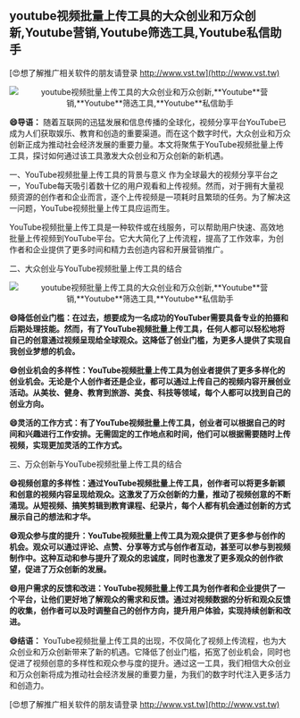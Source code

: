 ## **youtube视频批量上传工具的大众创业和万众创新,**Youtube**营销,**Youtube**筛选工具,**Youtube**私信助手**

[😍想了解推广相关软件的朋友请登录 http://www.vst.tw](http://www.vst.tw)

 <center><img src="https://vst.tw/MP4/tuiguang/png/2.png" alt="youtube视频批量上传工具的大众创业和万众创新,**Youtube**营销,**Youtube**筛选工具,**Youtube**私信助手"></center>

**😄导语：**
随着互联网的迅猛发展和信息传播的全球化，视频分享平台YouTube已成为人们获取娱乐、教育和创造的重要渠道。而在这个数字时代，大众创业和万众创新正成为推动社会经济发展的重要力量。本文将聚焦于YouTube视频批量上传工具，探讨如何通过该工具激发大众创业和万众创新的新机遇。

一、YouTube视频批量上传工具的背景与意义
作为全球最大的视频分享平台之一，YouTube每天吸引着数十亿的用户观看和上传视频。然而，对于拥有大量视频资源的创作者和企业而言，逐个上传视频是一项耗时且繁琐的任务。为了解决这一问题，YouTube视频批量上传工具应运而生。

YouTube视频批量上传工具是一种软件或在线服务，可以帮助用户快速、高效地批量上传视频到YouTube平台。它大大简化了上传流程，提高了工作效率，为创作者和企业提供了更多时间和精力去创造内容和开展营销推广。

二、大众创业与YouTube视频批量上传工具的结合

 <center><img src="https://vst.tw/MP4/tuiguang/png/1.png" alt="youtube视频批量上传工具的大众创业和万众创新,**Youtube**营销,**Youtube**筛选工具,**Youtube**私信助手"></center>

**😄降低创业门槛：在过去，想要成为一名成功的YouTuber需要具备专业的拍摄和后期处理技能。然而，有了YouTube视频批量上传工具，任何人都可以轻松地将自己的创意通过视频呈现给全球观众。这降低了创业门槛，为更多人提供了实现自我创业梦想的机会。**

**😄创业机会的多样性：YouTube视频批量上传工具为创业者提供了更多多样化的创业机会。无论是个人创作者还是企业，都可以通过上传自己的视频内容开展创业活动。从美妆、健身、教育到旅游、美食、科技等领域，每个人都可以找到自己的创业方向。**

**😄灵活的工作方式：有了YouTube视频批量上传工具，创业者可以根据自己的时间和兴趣进行工作安排。无需固定的工作地点和时间，他们可以根据需要随时上传视频，实现更加灵活的工作方式。**

三、万众创新与YouTube视频批量上传工具的结合

**😄视频创意的多样性：通过YouTube视频批量上传工具，创作者可以将更多新颖和创意的视频内容呈现给观众。这激发了万众创新的力量，推动了视频创意的不断涌现。从短视频、搞笑剪辑到教育课程、纪录片，每个人都有机会通过创新的方式展示自己的想法和才华。**

**😄观众参与度的提升：YouTube视频批量上传工具为观众提供了更多参与创作的机会。观众可以通过评论、点赞、分享等方式与创作者互动，甚至可以参与到视频制作中。这种互动和参与提升了观众的忠诚度，同时也激发了更多观众的创作欲望，促进了万众创新的发展。**

**😄用户需求的反馈和改进：YouTube视频批量上传工具为创作者和企业提供了一个平台，让他们更好地了解观众的需求和反馈。通过对视频数据的分析和观众反馈的收集，创作者可以及时调整自己的创作方向，提升用户体验，实现持续创新和改进。**

**😄结语：**
YouTube视频批量上传工具的出现，不仅简化了视频上传流程，也为大众创业和万众创新带来了新的机遇。它降低了创业门槛，拓宽了创业机会，同时也促进了视频创意的多样性和观众参与度的提升。通过这一工具，我们相信大众创业和万众创新将成为推动社会经济发展的重要力量，为我们的数字时代注入更多活力和创造力。

[😍想了解推广相关软件的朋友请登录 http://www.vst.tw](http://www.vst.tw)



